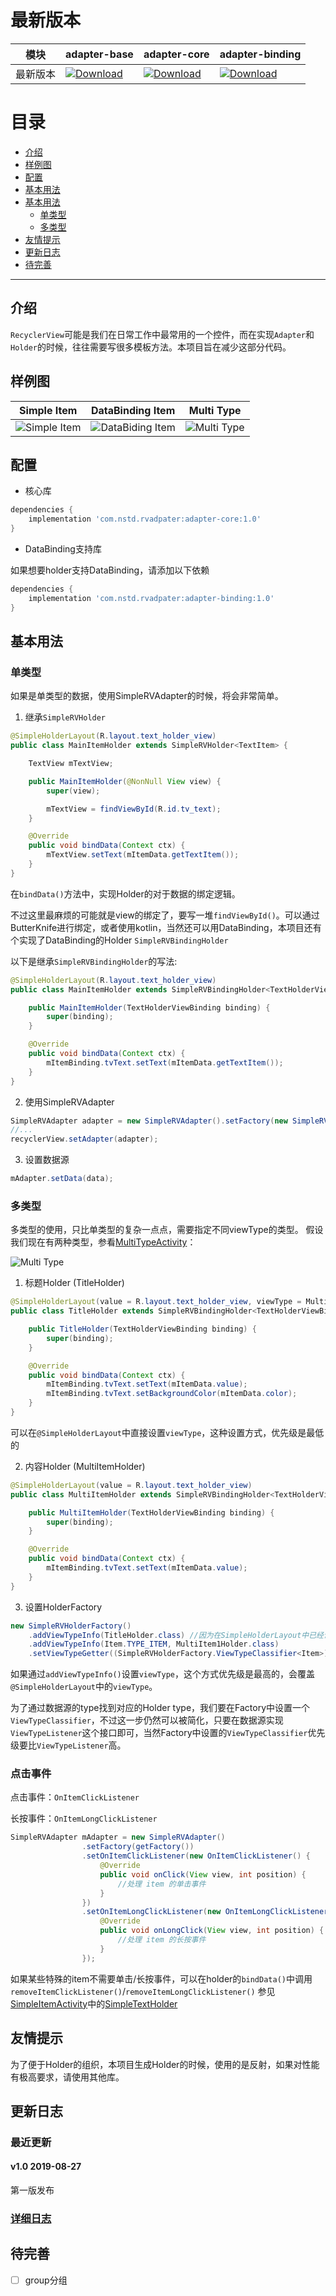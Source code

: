 
# 最新版本

模块|adapter-base|adapter-core|adapter-binding
---|---|---|---
最新版本  |   [![Download](https://api.bintray.com/packages/nstd/maven/adapter-base/images/download.svg)](https://bintray.com/nstd/maven/adapter-base/_latestVersion)  |  [![Download](https://api.bintray.com/packages/nstd/maven/adapter-core/images/download.svg)](https://bintray.com/nstd/maven/adapter-core/_latestVersion)  |  [![Download](https://api.bintray.com/packages/nstd/maven/adapter-binding/images/download.svg)](https://bintray.com/nstd/maven/adapter-binding/_latestVersion)


# 目录

- [介绍](#介绍)
- [样例图](#样例图)
- [配置](#配置)
- [基本用法](#基本用法)
- [基本用法](#基本用法)
  - [单类型](#单类型)
  - [多类型](#多类型)
- [友情提示](#友情提示)
- [更新日志](#更新日志)
- [待完善](#待完善)
  
---

## 介绍
`RecyclerView`可能是我们在日常工作中最常用的一个控件，而在实现`Adapter`和`Holder`的时候，往往需要写很多模板方法。本项目旨在减少这部分代码。

## 样例图
Simple Item | DataBinding Item | Multi Type
-------------------- | -------------------- | --------------------
![Simple Item](images/SimpleSample.gif) | ![DataBiding Item](images/DataBindingSample.gif) | ![Multi Type](images/MultiTypeSample.gif)


## 配置

- 核心库

``` gradle 
dependencies {
    implementation 'com.nstd.rvadpater:adapter-core:1.0'
}
```

- DataBinding支持库

如果想要holder支持DataBinding，请添加以下依赖

``` gradle 
dependencies {
    implementation 'com.nstd.rvadpater:adapter-binding:1.0'
}
```

## 基本用法

### 单类型
如果是单类型的数据，使用SimpleRVAdapter的时候，将会非常简单。

1. 继承`SimpleRVHolder`
``` java
@SimpleHolderLayout(R.layout.text_holder_view)
public class MainItemHolder extends SimpleRVHolder<TextItem> {

    TextView mTextView;

    public MainItemHolder(@NonNull View view) {
        super(view);

        mTextView = findViewById(R.id.tv_text);
    }

    @Override
    public void bindData(Context ctx) {
        mTextView.setText(mItemData.getTextItem());
    }
}
```

在`bindData()`方法中，实现Holder的对于数据的绑定逻辑。

不过这里最麻烦的可能就是view的绑定了，要写一堆`findViewById()`。可以通过ButterKnife进行绑定，或者使用kotlin，当然还可以用DataBinding，本项目还有个实现了DataBinding的Holder `SimpleRVBindingHolder`

以下是继承`SimpleRVBindingHolder`的写法:

``` java
@SimpleHolderLayout(R.layout.text_holder_view)
public class MainItemHolder extends SimpleRVBindingHolder<TextHolderViewBinding, TextItem> {

    public MainItemHolder(TextHolderViewBinding binding) {
        super(binding);
    }

    @Override
    public void bindData(Context ctx) {
        mItemBinding.tvText.setText(mItemData.getTextItem());
    }
}
```

2. 使用SimpleRVAdapter

``` java
SimpleRVAdapter adapter = new SimpleRVAdapter().setFactory(new SimpleRVHolderFactory(MainItemHolder.class));
//...
recyclerView.setAdapter(adapter);
```

3. 设置数据源

``` java
mAdapter.setData(data);
```

### 多类型

多类型的使用，只比单类型的复杂一点点，需要指定不同viewType的类型。
假设我们现在有两种类型，参看[MultiTypeActivity](blob/master/app/src/main/java/com/nstd/rvsample/MultiTypeActivity.java)：

![Multi Type](images/MultiTypeSample.jpg)

1. 标题Holder (TitleHolder)

``` java
@SimpleHolderLayout(value = R.layout.text_holder_view, viewType = MultiTypeActivity.Item.TYPE_TITLE)
public class TitleHolder extends SimpleRVBindingHolder<TextHolderViewBinding, MultiTypeActivity.Item> {

    public TitleHolder(TextHolderViewBinding binding) {
        super(binding);
    }

    @Override
    public void bindData(Context ctx) {
        mItemBinding.tvText.setText(mItemData.value);
        mItemBinding.tvText.setBackgroundColor(mItemData.color);
    }
}
```

可以在`@SimpleHolderLayout`中直接设置`viewType`，这种设置方式，优先级是最低的

2. 内容Holder (MultiItemHolder)

``` java
@SimpleHolderLayout(value = R.layout.text_holder_view)
public class MultiItemHolder extends SimpleRVBindingHolder<TextHolderViewBinding, MultiTypeActivity.Item> {

    public MultiItemHolder(TextHolderViewBinding binding) {
        super(binding);
    }

    @Override
    public void bindData(Context ctx) {
        mItemBinding.tvText.setText(mItemData.value);
    }
}
```

3. 设置HolderFactory

```java
new SimpleRVHolderFactory()
    .addViewTypeInfo(TitleHolder.class) //因为在SimpleHolderLayout中已经设置了viewType，所以这里不用再额外设置
    .addViewTypeInfo(Item.TYPE_ITEM, MultiItem1Holder.class)
    .setViewTypeGetter((SimpleRVHolderFactory.ViewTypeClassifier<Item>) (data, position) -> data.type);
```

如果通过`addViewTypeInfo()`设置`viewType`，这个方式优先级是最高的，会覆盖`@SimpleHolderLayout`中的`viewType`。

为了通过数据源的type找到对应的Holder type，我们要在Factory中设置一个`ViewTypeClassifier`，不过这一步仍然可以被简化，只要在数据源实现`ViewTypeListener`这个接口即可，当然Factory中设置的`ViewTypeClassifier`优先级要比`ViewTypeListener`高。

### 点击事件

点击事件：`OnItemClickListener`

长按事件：`OnItemLongClickListener`

``` java 
SimpleRVAdapter mAdapter = new SimpleRVAdapter()
                .setFactory(getFactory())
                .setOnItemClickListener(new OnItemClickListener() {
                    @Override
                    public void onClick(View view, int position) {
                        //处理 item 的单击事件
                    }
                })
                .setOnItemLongClickListener(new OnItemLongClickListener() {
                    @Override
                    public void onLongClick(View view, int position) {
                        //处理 item 的长按事件
                    }
                });
```

如果某些特殊的item不需要单击/长按事件，可以在holder的`bindData()`中调用`removeItemClickListener()`/`removeItemLongClickListener()`
参见[SimpleItemActivity](blob/master/app/src/main/java/com/nstd/rvsample/SimpleItemActivity.java)中的[SimpleTextHolder](blob/master/app/src/main/java/com/nstd/rvsample/holders/SimpleTextHolder.java)

## 友情提示

为了便于Holder的组织，本项目生成Holder的时候，使用的是反射，如果对性能有极高要求，请使用其他库。

## 更新日志

### 最近更新

#### v1.0 2019-08-27

第一版发布


### [详细日志](CHANGELOG.md)


## 待完善

- [ ] group分组
